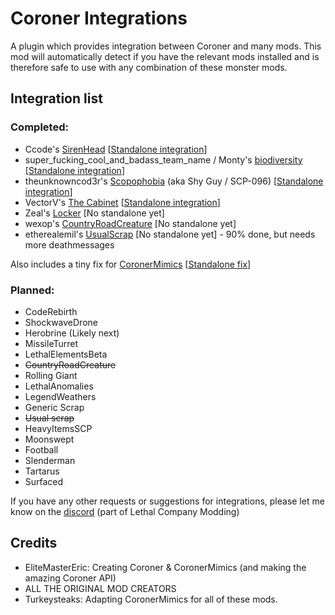 # Coroner Integrations

A plugin which provides integration between Coroner and many mods.
This mod will automatically detect if you have the relevant mods installed and is therefore safe to use with any combination of these monster mods.

## Integration list
### Completed:
- Ccode's [SirenHead](https://thunderstore.io/c/lethal-company/p/Ccode_lang/SirenHead/) [[Standalone integration](https://thunderstore.io/c/lethal-company/p/Turkeysteaks/CoronerSirenHead/)]
- super_fucking_cool_and_badass_team_name / Monty's [biodiversity](https://thunderstore.io/c/lethal-company/p/super_fucking_cool_and_badass_team/Biodiversity/) [[Standalone integration](https://thunderstore.io/c/lethal-company/p/Turkeysteaks/CoronerBiodiversity/)]
- theunknowncod3r's [Scopophobia](https://thunderstore.io/c/lethal-company/p/theunknowncod3r/Scopophobia/) (aka Shy Guy / SCP-096) [[Standalone integration](https://thunderstore.io/c/lethal-company/p/Turkeysteaks/CoronerScopophobia/)]
- VectorV's [The Cabinet](https://thunderstore.io/c/lethal-company/p/Cabinet_crew/TheCabinet/) [[Standalone integration](https://thunderstore.io/c/lethal-company/p/Turkeysteaks/CoronerTheCabinet/)]
- Zeal's [Locker](https://thunderstore.io/c/lethal-company/p/zealsprince/Locker/) [No standalone yet]
- wexop's [CountryRoadCreature](https://thunderstore.io/c/lethal-company/p/Wexop/CountryRoadCreature/) [No standalone yet]
- etherealemil's [UsualScrap](https://thunderstore.io/c/lethal-company/p/etherealemil/UsualScrap/) [No standalone yet] - 90% done, but needs more deathmessages

Also includes a tiny fix for [CoronerMimics](https://thunderstore.io/c/lethal-company/p/EliteMasterEric/CoronerMimics/) [[Standalone fix](https://thunderstore.io/c/lethal-company/p/Turkeysteaks/CoronerMimicsFixEnUS/)]

### Planned:
- CodeRebirth
- ShockwaveDrone
- Herobrine (Likely next)
- MissileTurret
- LethalElementsBeta
- ~~CountryRoadCreature~~
- Rolling Giant
- LethalAnomalies
- LegendWeathers
- Generic Scrap
- ~~Usual scrap~~
- HeavyItemsSCP
- Moonswept
- Football
- Slenderman
- Tartarus
- Surfaced

If you have any other requests or suggestions for integrations, please let me know on the [discord](https://discord.com/channels/1168655651455639582/1419015562880876645) (part of Lethal Company Modding)


## Credits
- EliteMasterEric: Creating Coroner & CoronerMimics (and making the amazing Coroner API)
- ALL THE ORIGINAL MOD CREATORS
- Turkeysteaks: Adapting CoronerMimics for all of these mods.
